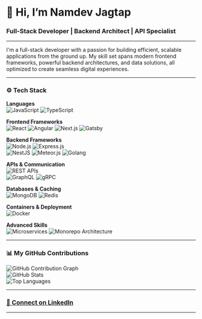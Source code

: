 # 👋 Hi, I’m Namdev Jagtap

### Full-Stack Developer | Backend Architect | API Specialist

---

I'm a full-stack developer with a passion for building efficient, scalable applications from the ground up. My skill set spans modern frontend frameworks, powerful backend architectures, and data solutions, all optimized to create seamless digital experiences.

---

### ⚙️ **Tech Stack**

**Languages**  
![JavaScript](https://img.shields.io/badge/-JavaScript-F7DF1E?logo=javascript&logoColor=black&style=for-the-badge) 
![TypeScript](https://img.shields.io/badge/-TypeScript-007ACC?logo=typescript&logoColor=white&style=for-the-badge) 

**Frontend Frameworks**  
![React](https://img.shields.io/badge/-React-61DAFB?logo=react&logoColor=black&style=for-the-badge) 
![Angular](https://img.shields.io/badge/-Angular-DD0031?logo=angular&logoColor=white&style=for-the-badge) 
![Next.js](https://img.shields.io/badge/-Next.js-000000?logo=nextdotjs&logoColor=white&style=for-the-badge) 
![Gatsby](https://img.shields.io/badge/-Gatsby-663399?logo=gatsby&logoColor=white&style=for-the-badge) 

**Backend Frameworks**  
![Node.js](https://img.shields.io/badge/-Node.js-339933?logo=nodedotjs&logoColor=white&style=for-the-badge) 
![Express.js](https://img.shields.io/badge/-Express.js-000000?logo=express&logoColor=white&style=for-the-badge)  
![NestJS](https://img.shields.io/badge/-NestJS-E0234E?logo=nestjs&logoColor=white&style=for-the-badge) 
![Meteor.js](https://img.shields.io/badge/-Meteor-DE4F4F?logo=meteor&logoColor=white&style=for-the-badge) 
![Golang](https://img.shields.io/badge/-Golang-00ADD8?logo=go&logoColor=white&style=for-the-badge)

**APIs & Communication**  
![REST APIs](https://img.shields.io/badge/-REST%20APIs-00ccff?style=for-the-badge)  
![GraphQL](https://img.shields.io/badge/-GraphQL-E10098?logo=graphql&logoColor=white&style=for-the-badge) 
![gRPC](https://img.shields.io/badge/-gRPC-0080FF?logo=grpc&logoColor=white&style=for-the-badge)

**Databases & Caching**  
![MongoDB](https://img.shields.io/badge/-MongoDB-47A248?logo=mongodb&logoColor=white&style=for-the-badge) 
![Redis](https://img.shields.io/badge/-Redis-DC382D?logo=redis&logoColor=white&style=for-the-badge)

**Containers & Deployment**  
![Docker](https://img.shields.io/badge/-Docker-2496ED?logo=docker&logoColor=white&style=for-the-badge)

**Advanced Skills**  
![Microservices](https://img.shields.io/badge/-Microservices-4285F4?style=for-the-badge) 
![Monorepo Architecture](https://img.shields.io/badge/-Monorepo%20Architecture-2C3E50?style=for-the-badge) 

---

### 📊 **My GitHub Contributions**

![GitHub Contribution Graph](https://github-readme-streak-stats.herokuapp.com/?user=namdev-jagtap)  
![GitHub Stats](https://github-readme-stats.vercel.app/api?username=namdev-jagtap&show_icons=true&hide=contribs,prs&cache_seconds=86400)  
![Top Languages](https://github-readme-stats.vercel.app/api/top-langs/?username=namdev-jagtap&layout=compact&hide=html&cache_seconds=86400)

---

### [📇 Connect on LinkedIn](https://www.linkedin.com/in/namdev-jagtap/)

---
